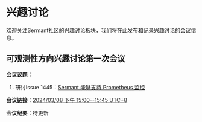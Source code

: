 # 兴趣讨论
欢迎关注Sermant社区的兴趣讨论板块，我们将在此发布和记录兴趣讨论的会议信息。

## 可观测性方向兴趣讨论第一次会议
**会议议题**：
1. 研讨Issue 1445：[Sermant 能够支持 Prometheus 监控](https://github.com/huaweicloud/Sermant/issues/1445)

**会议链接**：[2024/03/08 下午 15:00--15:45 UTC+8](https://meeting.tencent.com/dm/oRvUhbxwBpMx)

**会议纪要**：待更新


